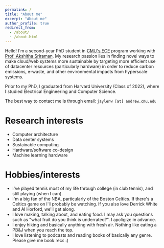 ```yaml
---
permalink: /
title: "About me"
excerpt: "About me"
author_profile: true
redirect_from: 
  - /about/
  - /about.html
---
```


Hello! I'm a second-year PhD student in [CMU's ECE](https://www.ece.cmu.edu/) program working with [Prof. Akshitha Sriraman](https://akshithasriraman.eecs.umich.edu/). My research passion lies in finding novel ways to make cloud/web systems more sustainable by targeting more efficient use of datacenter resources (particularly hardware) in order to reduce carbon emissions, e-waste, and other environmental impacts from hyperscale systems.

Prior to my PhD, I graduated from Harvard University (Class of 2022), where I studied Electrical Engineering and Computer Science.

The best way to contact me is through email: `jaylenw [at] andrew.cmu.edu`

Research interests
======
* Computer architecture
* Data center systems
* Sustainable computing
* Hardware/software co-design
* Machine learning hardware

Hobbies/interests
======
* I've played tennis most of my life through college (in club tennis), and still playing (when I can).
* I'm a big fan of the NBA, particularly of the Boston Celtics. If there's a Celtics game on I'll probably be watching. If you also love Derrick White and Al Horford, we'll get along.
* I love making, talking about, and eating food. I may ask you questions such as "what fruit do you think is underrated?". I apoligize in advance.
* I enjoy hiking and basically anything with fresh air. Nothing like eating a PB&J when you reach the top.
* I love listening to podcasts and reading books of basically any genre. Please give me book recs :)
